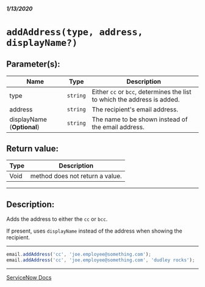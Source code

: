 ##### 1/13/2020
# `addAddress(type, address, displayName?)`
## Parameter(s):
| Name | Type | Description |
|---|---|---|
| type | `string` | Either `cc` or `bcc`, determines the list to which the address is added. |
| address | `string` | The recipient's email address. |
| displayName (**Optional**) | `string` | The name to be shown instead of the email address. |

## Return value:
| Type | Description |
|---|---|
| Void | method does not return a value. |

---

## Description:
Adds the address to either the `cc` or `bcc`.

If present, uses `displayName` instead of the address when showing the recipient.

---

```js
email.addAddress('cc', 'joe.employee@something.com');
email.addAddress('cc', 'joe.employee@something.com', 'dudley rocks');
```

---

[ServiceNow Docs](https://developer.servicenow.com/app.do#!/api_doc?v=newyork&id=r_ScopedGlideEmailOutbound-addAddress_String_String)